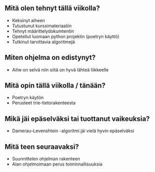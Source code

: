 ## Mitä olen tehnyt tällä viikolla?
* Keksinyt aiheen
* Tutustunut kurssimateriaaliin
* Tehnyt määrittelydokumtentin
* Opetellut luomaan python projektin (poetryn käyttö)
* Tutkinut tarvittavia algoritmejä

## Miten ohjelma on edistynyt?
* Aihe on selvä niin siitä on hyvä lähteä liikkeelle

## Mitä opin tällä viikolla / tänään?
* Poetryn käytön
* Perusteet trie-tietorakenteesta

## Mikä jäi epäselväksi tai tuottanut vaikeuksia?
* Damerau–Levenshtein -algoritmi jäi vielä hyvin epäselväksi

## Mitä teen seuraavaksi?
* Suunnittelen ohjelman rakenteen
* Alan ohjelmoimaan perus toiminnallisuuksia
